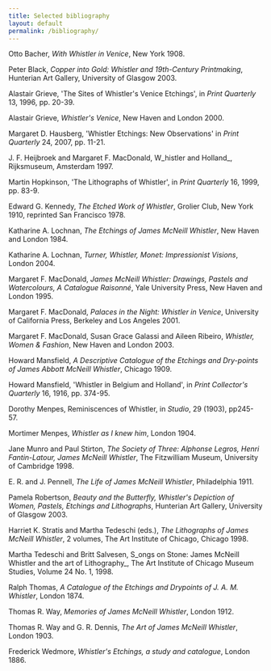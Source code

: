 ```yaml
---
title: Selected bibliography
layout: default
permalink: /bibliography/
---
```


Otto Bacher, _With Whistler in Venice_, New York 1908.

Peter Black, _Copper into Gold: Whistler and 19th-Century Printmaking_, Hunterian Art Gallery, University of Glasgow 2003.

Alastair Grieve, 'The Sites of Whistler's Venice Etchings', in _Print Quarterly_ 13, 1996, pp. 20-39.

Alastair Grieve, _Whistler's Venice_, New Haven and London 2000.

Margaret D. Hausberg, 'Whistler Etchings: New Observations' in _Print Quarterly_ 24, 2007, pp. 11-21.

J. F. Heijbroek and Margaret F. MacDonald, W_histler and Holland_, Rijksmuseum, Amsterdam 1997.

Martin Hopkinson, 'The Lithographs of Whistler', in _Print Quarterly_ 16, 1999, pp. 83-9.

Edward G. Kennedy, _The Etched Work of Whistler_, Grolier Club, New York 1910, reprinted San Francisco 1978.

Katharine A. Lochnan, _The Etchings of James McNeill Whistler_, New Haven and London 1984.

Katharine A. Lochnan, _Turner, Whistler, Monet: Impressionist Visions_, London 2004.

Margaret F. MacDonald, _James McNeill Whistler: Drawings, Pastels and Watercolours, A Catalogue Raisonné_, Yale University Press, New Haven and London 1995.

Margaret F. MacDonald, _Palaces in the Night: Whistler in Venice_, University of California Press, Berkeley and Los Angeles 2001.

Margaret F. MacDonald, Susan Grace Galassi and Aileen Ribeiro, _Whistler, Women & Fashion_, New Haven and London 2003.

Howard Mansfield, _A Descriptive Catalogue of the Etchings and Dry-points of James Abbott McNeill Whistler_, Chicago 1909.

Howard Mansfield, 'Whistler in Belgium and Holland', in _Print Collector's Quarterly_ 16, 1916, pp. 374-95.

Dorothy Menpes, Reminiscences of Whistler, in _Studio_, 29 (1903), pp245-57.

Mortimer Menpes, _Whistler as I knew him_, London 1904.

Jane Munro and Paul Stirton, _The Society of Three: Alphonse Legros, Henri Fantin-Latour, James McNeill Whistler_, The Fitzwilliam Museum, University of Cambridge 1998.

E. R. and J. Pennell, _The Life of James McNeill Whistler_, Philadelphia 1911.

Pamela Robertson, _Beauty and the Butterfly, Whistler's Depiction of Women, Pastels, Etchings and Lithographs_, Hunterian Art Gallery, University of Glasgow 2003.

Harriet K. Stratis and Martha Tedeschi (eds.), _The Lithographs of James McNeill Whistler_, 2 volumes, The Art Institute of Chicago, Chicago 1998.

Martha Tedeschi and Britt Salvesen, S_ongs on Stone: James McNeill Whistler and the art of Lithography_, The Art Institute of Chicago Museum Studies, Volume 24 No. 1, 1998.

Ralph Thomas, _A Catalogue of the Etchings and Drypoints of J. A. M. Whistler_, London 1874.

Thomas R. Way, _Memories of James McNeill Whistler_, London 1912.

Thomas R. Way and G. R. Dennis, _The Art of James McNeill Whistler_, London 1903.

Frederick Wedmore, _Whistler's Etchings, a study and catalogue_, London 1886.
